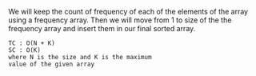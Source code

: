 We will keep the count of frequency of each of the
elements of the array using a frequency array. Then
we will move from 1 to size of the the frequency array
and insert them in our final sorted array.

    TC : O(N + K)
    SC : O(K)
    where N is the size and K is the maximum 
    value of the given array